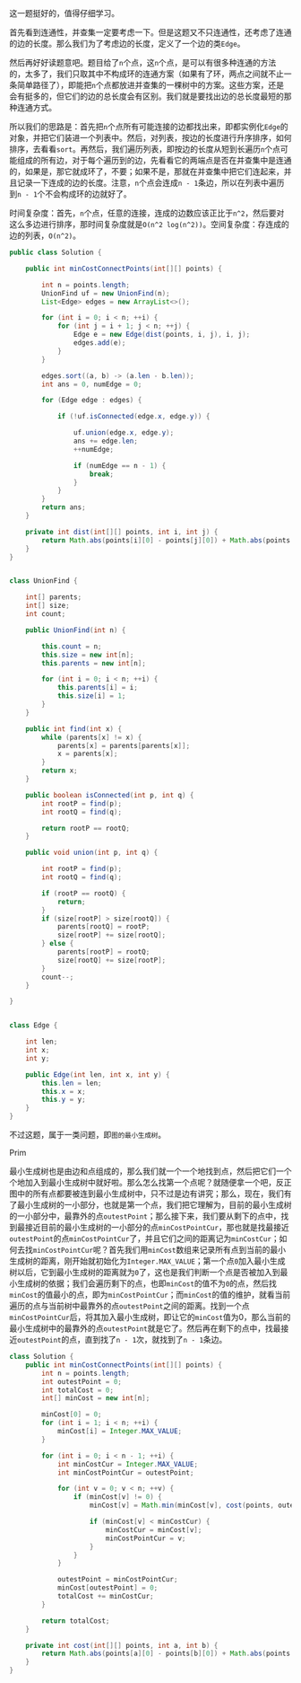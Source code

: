 这一题挺好的，值得仔细学习。

首先看到连通性，并查集一定要考虑一下。但是这题又不只连通性，还考虑了连通的边的长度。那么我们为了考虑边的长度，定义了一个边的类`Edge`。

然后再好好读题意吧。题目给了`n`个点，这`n`个点，是可以有很多种连通的方法的，太多了，我们只取其中不构成环的连通方案（如果有了环，两点之间就不止一条简单路径了），即能把`n`个点都放进并查集的一棵树中的方案。这些方案，还是会有挺多的，但它们的边的总长度会有区别。我们就是要找出边的总长度最短的那种连通方式。

所以我们的思路是：首先把`n`个点所有可能连接的边都找出来，即都实例化`Edge`的对象，并把它们装进一个列表中。然后，对列表，按边的长度进行升序排序，如何排序，去看看`sort`。再然后，我们遍历列表，即按边的长度从短到长遍历`n`个点可能组成的所有边，对于每个遍历到的边，先看看它的两端点是否在并查集中是连通的，如果是，那它就成环了，不要；如果不是，那就在并查集中把它们连起来，并且记录一下连成的边的长度。注意，`n`个点会连成`n - 1`条边，所以在列表中遍历到`n - 1`个不会构成环的边就好了。

时间复杂度：首先，`n`个点，任意的连接，连成的边数应该正比于`n^2`，然后要对这么多边进行排序，那时间复杂度就是`O(n^2 log(n^2))`。空间复杂度：存连成的边的列表，`O(n^2)`。

```java
public class Solution {

    public int minCostConnectPoints(int[][] points) {

        int n = points.length;
        UnionFind uf = new UnionFind(n);
        List<Edge> edges = new ArrayList<>();

        for (int i = 0; i < n; ++i) {
            for (int j = i + 1; j < n; ++j) {
                Edge e = new Edge(dist(points, i, j), i, j);
                edges.add(e);
            }
        }

        edges.sort((a, b) -> (a.len - b.len));
        int ans = 0, numEdge = 0;

        for (Edge edge : edges) {

            if (!uf.isConnected(edge.x, edge.y)) {

                uf.union(edge.x, edge.y);
                ans += edge.len;
                ++numEdge;

                if (numEdge == n - 1) {
                    break;
                }
            }
        }
        return ans;
    }

    private int dist(int[][] points, int i, int j) {
        return Math.abs(points[i][0] - points[j][0]) + Math.abs(points[i][1] - points[j][1]);
    }
}


class UnionFind {

    int[] parents;
    int[] size;
    int count;

    public UnionFind(int n) {

        this.count = n;
        this.size = new int[n];
        this.parents = new int[n];

        for (int i = 0; i < n; ++i) {
            this.parents[i] = i;
            this.size[i] = 1;
        }
    }

    public int find(int x) {
        while (parents[x] != x) {
            parents[x] = parents[parents[x]];
            x = parents[x];
        }
        return x;
    }

    public boolean isConnected(int p, int q) {
        int rootP = find(p);
        int rootQ = find(q);

        return rootP == rootQ;
    }

    public void union(int p, int q) {

        int rootP = find(p);
        int rootQ = find(q);

        if (rootP == rootQ) {
            return;
        }
        if (size[rootP] > size[rootQ]) {
            parents[rootQ] = rootP;
            size[rootP] += size[rootQ];
        } else {
            parents[rootP] = rootQ;
            size[rootQ] += size[rootP];
        }
        count--;
    }

}


class Edge {

    int len;
    int x;
    int y;

    public Edge(int len, int x, int y) {
        this.len = len;
        this.x = x;
        this.y = y;
    }
}
```


不过这题，属于一类问题，即`图的最小生成树`。

Prim

最小生成树也是由边和点组成的，那么我们就一个一个地找到点，然后把它们一个个地加入到最小生成树中就好啦。那么怎么找第一个点呢？就随便拿一个吧，反正图中的所有点都要被连到最小生成树中，只不过是边有讲究；那么，现在，我们有了最小生成树的一小部分，也就是第一个点，我们把它理解为，目前的最小生成树的一小部分中，最靠外的点`outestPoint`；那么接下来，我们要从剩下的点中，找到最接近目前的最小生成树的一小部分的点`minCostPointCur`，那也就是找最接近`outestPoint`的点`minCostPointCur`了，并且它们之间的距离记为`minCostCur`；如何去找`minCostPointCur`呢？首先我们用`minCost`数组来记录所有点到当前的最小生成树的距离，刚开始就初始化为`Integer.MAX_VALUE`；第一个点`0`加入最小生成树以后，它到最小生成树的距离就为`0`了，这也是我们判断一个点是否被加入到最小生成树的依据；我们会遍历剩下的点，也即`minCost`的值不为`0`的点，然后找`minCost`的值最小的点，即为`minCostPointCur`；而`minCost`的值的维护，就看当前遍历的点与当前树中最靠外的点`outestPoint`之间的距离。找到一个点`minCostPointCur`后，将其加入最小生成树，即让它的`minCost`值为0，那么当前的最小生成树中的最靠外的点`outestPoint`就是它了。然后再在剩下的点中，找最接近`outestPoint`的点，直到找了`n - 1`次，就找到了`n - 1`条边。

```java
class Solution {
    public int minCostConnectPoints(int[][] points) {
        int n = points.length;
        int outestPoint = 0;
        int totalCost = 0;
        int[] minCost = new int[n];

        minCost[0] = 0;
        for (int i = 1; i < n; ++i) {
            minCost[i] = Integer.MAX_VALUE;
        }

        for (int i = 0; i < n - 1; ++i) {
            int minCostCur = Integer.MAX_VALUE;
            int minCostPointCur = outestPoint;

            for (int v = 0; v < n; ++v) {
                if (minCost[v] != 0) {
                    minCost[v] = Math.min(minCost[v], cost(points, outestPoint, v));

                    if (minCost[v] < minCostCur) {
                        minCostCur = minCost[v];
                        minCostPointCur = v;
                    }
                }
            }

            outestPoint = minCostPointCur;
            minCost[outestPoint] = 0;
            totalCost += minCostCur;
        }

        return totalCost;
    }

    private int cost(int[][] points, int a, int b) {
        return Math.abs(points[a][0] - points[b][0]) + Math.abs(points[a][1] - points[b][1]);
    }
}
```
